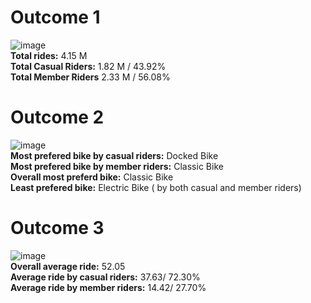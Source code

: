 # Outcome 1
![image](https://github.com/AADITYAPRABALCHAWLA/GOOGLE-DATA-ANALYSIS-CAPSTONE-PROJECT/assets/103323016/71c30205-59bc-4dfa-92d9-0c18ad12263c)<br/>
**Total rides:** 4.15 M<br/>
**Total Casual Riders:** 1.82 M / 43.92%<br/>
**Total Member Riders** 2.33 M / 56.08%<br/>
# Outcome 2
![image](https://github.com/AADITYAPRABALCHAWLA/GOOGLE-DATA-ANALYSIS-CAPSTONE-PROJECT/assets/103323016/dccf9eb8-3cc0-4045-a606-491fcfe9f70b)<br/>
**Most prefered bike by casual riders:** Docked Bike<br/>
**Most prefered bike by member riders:** Classic Bike<br/>
**Overall most preferd bike:** Classic Bike<br/>
**Least prefered bike:** Electric Bike ( by both casual and member riders)<br/>
# Outcome 3
![image](https://github.com/AADITYAPRABALCHAWLA/GOOGLE-DATA-ANALYSIS-CAPSTONE-PROJECT/assets/103323016/8537d4ab-ebe6-4533-ad7f-a1e5162b1772)<br/>
**Overall average ride:** 52.05<br/>
**Average ride by casual riders:** 37.63/ 72.30%<br/>
**Average ride by member riders:** 14.42/ 27.70%<br/>

